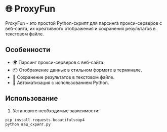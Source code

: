 # 🌐 ProxyFun

ProxyFun - это простой Python-скрипт для парсинга прокси-серверов с веб-сайта, их креативного отображения и сохранения результатов в текстовом файле.

## Особенности

- 🌍 Парсинг прокси-серверов с веб-сайта.
- 📦 Отображение данных в стильном формате в терминале.
- 💾 Сохранение результатов в текстовом файле.
- 🤖 Автоматизация с использованием Python.

## Использование

1. Установите необходимые зависимости:

```shell
pip install requests beautifulsoup4
python ваш_скрипт.py
